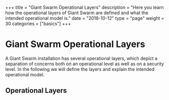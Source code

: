 +++
title = "Giant Swarm Operational Layers"
description = "Here you learn how the operational layers of Giant Swarm are defined and what the intended operational model is."
date = "2018-10-12"
type = "page"
weight = 30
categories = ["basics"]
+++

# Giant Swarm Operational Layers

A Giant Swarm installation has several operational layers, which depict a separation of concerns both on an operational level as well as on a security level. In the following we will define the layers and explain the intended operational model.

## Operational Layers

